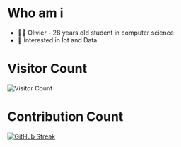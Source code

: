 # Who am i 

- 👨‍🎓 Olivier - 28 years old student in computer science
- 👀 Interested in Iot and Data

# Visitor Count
![Visitor Count](https://profile-counter.glitch.me/mrvolive/count.svg)
# Contribution Count
[![GitHub Streak](https://streak-stats.demolab.com/?user=mrvolive)](https://git.io/streak-stats)
